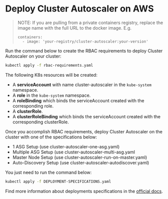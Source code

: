 # Deploy Cluster Autoscaler on AWS

> NOTE: If you are pulling from a private containers registry, replace the image name with the full URL to the docker image. E.g.
> 
> ```
> containers:
>   - image: 'your-registry/cluster-autoscaler:your-version'
> ```

Run the command below to create the RBAC requirements to deploy Cluster Autoscaler on your cluster:

```bash
kubectl apply -f rbac-requirements.yaml
```

The following K8s resources will be created:

- A **serviceAccount** with name cluster-autoscaler in the `kube-system` namespace. 
- A **role** in the `kube-system` namespace.
- A **roleBinding** which binds the serviceAccount created with the corresponding role.
- A **clusterRole**.
- A **clusterRoleBinding** which binds the serviceAccount created with the corresponding clusterRole.

Once you accomplish RBAC requirements, deploy Cluster Autoscaler on the cluster with one of the specifications below:

- 1 ASG Setup (use cluster-autoscaler-one-asg.yaml)
- Multiple ASG Setup (use cluster-autoscaler-multi-asg.yaml
- Master Node Setup (use cluster-autoscaler-run-on-master.yaml)
- Auto-Discovery Setup (use cluster-autoscaler-autodiscover.yaml)

You just need to run the command below:

```bash
kubectl apply -f DEPLOYMENT-SPECIFICATIONS.yaml
```

Find more information about deployments specifications in the [official docs](https://github.com/kubernetes/autoscaler/tree/master/cluster-autoscaler/cloudprovider/aws#deployment-specification).
